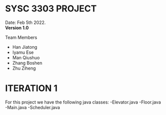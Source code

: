 # SYSC 3303 PROJECT

Date: Feb 5th 2022.  
**Version 1.0**

Team Members
- Han Jiatong
- Iyamu Ese
- Man Qiushuo
- Zhang Boshen
- Zhu Ziheng

# ITERATION 1 
For this project we have the following java classes:
-Elevator.java
-Floor.java
-Main.java
-Scheduler.java
